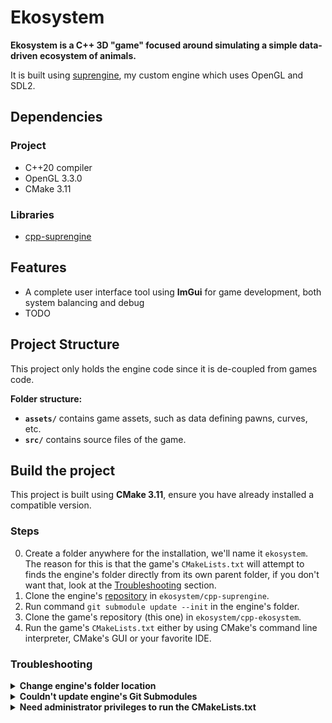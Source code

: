 # Ekosystem
**Ekosystem is a C++ 3D "game" focused around simulating a simple data-driven ecosystem of animals.**

It is built using [suprengine](https://github.com/arkaht/cpp-suprengine), my custom engine which uses OpenGL and SDL2.

## Dependencies
### Project
+ C++20 compiler
+ OpenGL 3.3.0
+ CMake 3.11
### Libraries
+ [cpp-suprengine](https://github.com/arkaht/cpp-suprengine)

## Features
+ A complete user interface tool using **ImGui** for game development, both system balancing and debug
+ TODO

## Project Structure
This project only holds the engine code since it is de-coupled from games code.

**Folder structure:**
+ **`assets/`** contains game assets, such as data defining pawns, curves, etc.
+ **`src/`** contains source files of the game.

## Build the project
This project is built using **CMake 3.11**, ensure you have already installed a compatible version.

### Steps
0. Create a folder anywhere for the installation, we'll name it `ekosystem`. The reason for this is that the game's `CMakeLists.txt` will attempt to finds the engine's folder directly from its own parent folder, if you don't want that, look at the [Troubleshooting](#troubleshooting) section.
1. Clone the engine's [repository](https://github.com/arkaht/cpp-suprengine) in `ekosystem/cpp-suprengine`.
2. Run command `git submodule update --init` in the engine's folder.
3. Clone the game's repository (this one) in `ekosystem/cpp-ekosystem`.
4. Run the game's `CMakeLists.txt` either by using CMake's command line interpreter, CMake's GUI or your favorite IDE.

### Troubleshooting

<details><summary><b>Change engine's folder location</b></summary>

If for some reasons you want to move the engine's or game's folder apart from each other,
you can configure the location of the engine using the CMake variable `SUPRENGINE_PATH`.

Using command line:
```cmd
cd build
cmake .. -DSUPRENGINE_PATH=C:/Path/To/Engine/
```

You can also use **cmake-gui** to change this variable.
</details>

<details><summary><b>Couldn't update engine's Git Submodules</b></summary>

If running the git submodule update command didn't work for any reasons, replace the folder `libs/curve-x` by cloning [arkaht/cpp-curve-x](https://github.com/arkaht/cpp-curve-x).
</details>

<details><summary><b>Need administrator privileges to run the CMakeLists.txt</b></summary>

TODO
</details>
